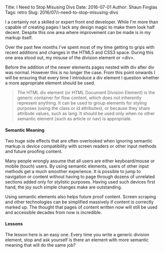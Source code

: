 Title: I Need to Stop Misusing Divs
Date: 2016-07-01
Author: Shaun Finglas
Tags: retro
Slug: 2016/07/i-need-to-stop-misusing-divs

I a certainly not a skilled or expert front end developer. While I'm
more than capable of creating pages I lack any design magic to make them
look half decent. Despite this one area where improvement can be made is
in my markup itself.

Over the past few months I've spent most of my time getting to grips
with recent additions and changes in the HTML5 and CSS3 space. During
this one area stood out, my misuse of the division element or
&lt;div&gt;.

Before the addition of the newer elements pages nested with div after
div was normal. However this is no longer the case. From this point
onwards I will be ensuring that every time I introduce a div element I
question whether a more appropriate element should be used.

> The HTML div element (or HTML Document Division Element) is the
> generic container for flow content, which does not inherently
> represent anything. It can be used to group elements for styling
> purposes (using the class or id attributes), or because they share
> attribute values, such as lang. It should be used only when no other
> semantic element (such as article or nav) is appropriate.

#### Semantic Meaning

Two huge side effects that are often overlooked when ignoring semantic
markup is device compatibility with screen readers or other input
methods and future proofing content.

Many people wrongly assume that all users are either keyboard/mouse or
mobile (touch) users. By using semantic elements, users of other input
methods get a much smoother experience. It is possible to jump to
navigation or content without having to page through dozens of unrelated
sections added only for stylistic purposes. Having used such devices
first hand, the joy such simple changes make are outstanding.

Using semantic elements also helps future proof content. Screen scraping
and other technologies can be simplified massively if content is
correctly marked up. The thought that pages of content written now will
still be used and accessible decades from now is incredible.

#### Lessons

The lesson here is an easy one. Every time you write a generic division
element, stop and ask yourself is there an element with more semantic
meaning that will do the same job?